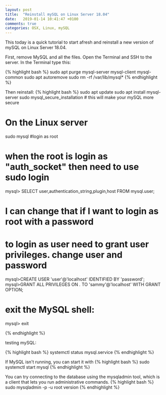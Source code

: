 ```yaml
---
layout: post
title:  "Reinstall mySQL on Linux Server 18.04"
date:   2019-01-14 10:41:47 +0100
comments: true
categories: OSX, Linux, mySQL
---
```

<div class="message">
This today is a quick tutorial to start afresh and reinstall a new version of mySQL on Linux Server 18.04.
</div>

<!--excerpt.start-->
<!-- ![screenshot1](/assets/img/ubuntu/Screenshot1.png){:class="img-responsive"} -->
First, remove MySQL and all the files.
Open the Terminal and SSH to the server. In the Terminal type this:
<!--excerpt.end-->
{% highlight bash %}
sudo apt purge mysql-server mysql-client mysql-common
sudo apt autoremove
sudo rm -rf /var/lib/mysql*
{% endhighlight %}



Then reinstall:
{% highlight bash %}
sudo apt update
sudo apt install mysql-server
sudo mysql_secure_installation  # this will make your mySQL more secure

# On the Linux server 
sudo mysql  #login as root
# when the root is login as "auth_socket" then need to use sudo login
mysql> SELECT user,authentication_string,plugin,host FROM mysql.user;

# I can change that if I want to login as root with a password
# to login as user need to grant user privileges. change user and password
mysql>CREATE USER 'user'@'localhost' IDENTIFIED BY 'password';
mysql>GRANT ALL PRIVILEGES ON *.* TO 'sammy'@'localhost' WITH GRANT OPTION;
# exit the MySQL shell:
mysql> exit

{% endhighlight %}

testing mySQL:

{% highlight bash %}
systemctl status mysql.service
{% endhighlight %}

If MySQL isn't running, you can start it with 
{% highlight bash %}
sudo systemctl start mysql
{% endhighlight %}

You can try connecting to the database using the mysqladmin tool, which is a client that lets you run administrative commands.
{% highlight bash %}
sudo mysqladmin -p -u root version
{% endhighlight %}


